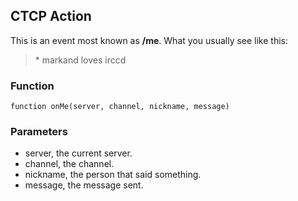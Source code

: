 ## CTCP Action

This is an event most known as **/me**. What you usually see like this:

> \* markand loves irccd

### Function

	function onMe(server, channel, nickname, message)

### Parameters

* server, the current server.
* channel, the channel.
* nickname, the person that said something.
* message, the message sent.

<!--- vim: set syntax=mkd: -->
